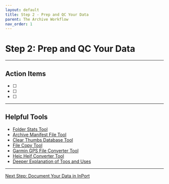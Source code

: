```yaml
---
layout: default
title: Step 2 - Prep and QC Your Data
parent: The Archive Workflow
nav_order: 1
---
```


# Step 2: Prep and QC Your Data


---

## Action Items

- [ ] 
- [ ] 
- [ ] 

---

## Helpful Tools

  * [Folder Stats Tool](https://github.com/MichaelAkridge-NOAA/archive-toolbox/blob/main/toolbox/desktop/folder-stats-tool/folderstats.exe)
  * [Archive Manifest File Tool](https://github.com/MichaelAkridge-NOAA/archive-toolbox/blob/main/toolbox/desktop/archive-manifest-file-tool/mnftool_gui.exe)
  * [Clear Thumbs Database Tool](https://github.com/MichaelAkridge-NOAA/archive-toolbox/tree/main/toolbox/desktop/clear-thumbs-db-files)
  * [File Copy Tool](https://github.com/MichaelAkridge-NOAA/archive-toolbox/blob/main/toolbox/desktop/file-copy-tool/filecopy_tool.exe)
  * [Garmin GPS File Converter Tool](https://github.com/MichaelAkridge-NOAA/archive-toolbox/blob/main/toolbox/desktop/garmin-gps-file-converter/gpxconverter_windows_standalone.exe)
  * [Heic Heif Converter Tool](https://github.com/MichaelAkridge-NOAA/archive-toolbox/blob/main/toolbox/desktop/heic-heif-converter/heic_converter.exe)
  * [Deeper Explanation of Toos and Uses](https://github.com/MichaelAkridge-NOAA/archive-toolbox/blob/main/README.md)

---
<a href="{{ '/docs/Step-2-Prep-and-QC-Your-Data' | relative_url }}" class="btn btn-custom fs-6 mb-4 mb-md-0">
  Next Step: Document Your Data in InPort
</a>

